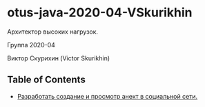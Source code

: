 # otus-java-2020-04-VSkurikhin

Архитектор высоких нагрузок.

Группа 2020-04

Виктор Скурихин (Victor Skurikhin)


## Table of Contents
- [Разработать создание и просмотр анект в социальной сети.](#HomeWork-1)
